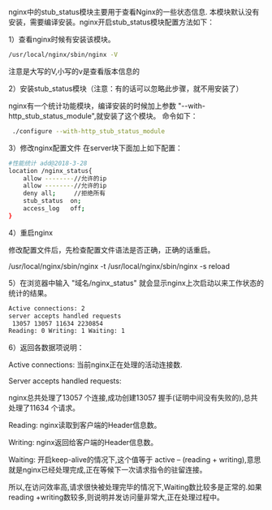 nginx中的stub_status模块主要用于查看Nginx的一些状态信息. 本模块默认没有安装，需要编译安装。nginx开启stub_status模块配置方法如下：

1）查看nginx时候有安装该模块。
```bash
/usr/local/nginx/sbin/nginx -V
```
注意是大写的V,小写的v是查看版本信息的

2）安装stub_status模块（注意：有的话可以忽略此步骤，就不用安装了）

nginx有一个统计功能模块，编译安装的时候加上参数 "--with-http_stub_status_module",就安装了这个模块。
命令如下：
```bash
 ./configure --with-http_stub_status_module
```

3）修改nginx配置文件
在server块下面加上如下配置：

```bash
#性能统计 add@2018-3-28
location /nginx_status{
    allow --------//允许的ip
    allow --------//允许的ip
    deny all;     //拒绝所有
    stub_status  on;
    access_log   off;
}
```

4）重启nginx

修改配置文件后，先检查配置文件语法是否正确，正确的话重启。

/usr/local/nginx/sbin/nginx -t
/usr/local/nginx/sbin/nginx -s reload


5）在浏览器中输入 "域名/nginx_status" 就会显示nginx上次启动以来工作状态的统计的结果。

```bash
Active connections: 2 
server accepts handled requests
 13057 13057 11634 2230854
Reading: 0 Writing: 1 Waiting: 1 
```

6）返回各数据项说明：

Active connections: 当前nginx正在处理的活动连接数.

Server accepts handled requests:

nginx总共处理了13057 个连接,成功创建13057 握手(证明中间没有失败的),总共处理了11634 个请求。

Reading: nginx读取到客户端的Header信息数。

Writing: nginx返回给客户端的Header信息数。

Waiting: 开启keep-alive的情况下,这个值等于 active – (reading + writing),意思就是nginx已经处理完成,正在等候下一次请求指令的驻留连接。

所以,在访问效率高,请求很快被处理完毕的情况下,Waiting数比较多是正常的.如果reading +writing数较多,则说明并发访问量非常大,正在处理过程中。

